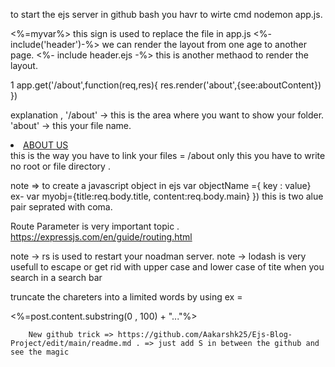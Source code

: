 to start the ejs server in github bash you havr to wirte cmd 
nodemon app.js.



<%=myvar%>  this sign is used to replace the file in app.js
<%- include('header')-%> we can render the layout from one age to another page.
<%- include header.ejs -%> this is another methaod to render the layout.
 

 1
 app.get('/about',function(req,res){
  res.render('about',{see:aboutContent})
}) 

explanation ,
'/about' -> this is the area where you want to show your folder.
'about' -> this your file name.
          <li id="about"><a href="/about">ABOUT US</a></li>
 this is the way you have to link your files = /about only this you have to write no root or file directory .


 note =>
  to create a javascript object in ejs 
  var objectName ={ key : value} 
  ex- var myobj={title:req.body.title,
   content:req.body.main}
}) this is two alue pair seprated with coma.


Route Parameter is very important topic .
https://expressjs.com/en/guide/routing.html

note -> rs is used to restart your noadman server.
note -> lodash is very usefull to escape or get rid with upper case and lower case of tite when you search in a search bar

truncate the chareters into a limited words by using 
        ex =  <p><%=post.content.substring(0 , 100) + "..."%></p>

        New github trick => https://github.com/Aakarshk25/Ejs-Blog-Project/edit/main/readme.md . => just add S in between the github and see the magic
